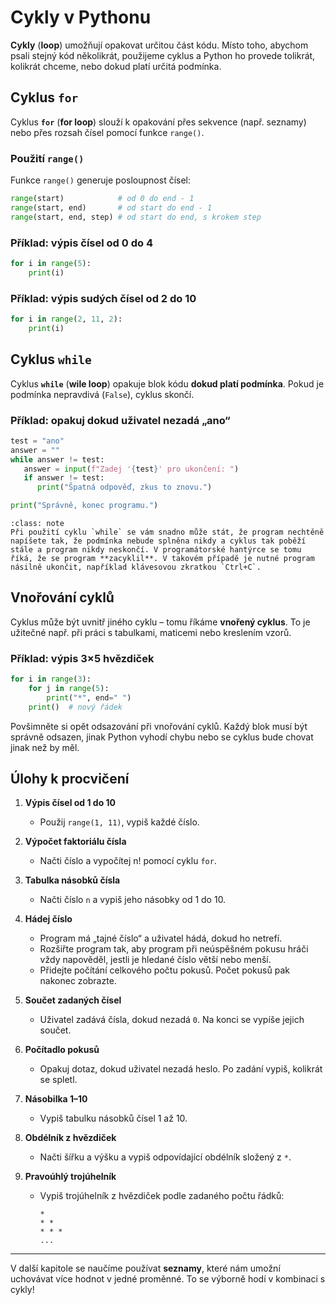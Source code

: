 Cykly v Pythonu
===============

**Cykly** (**loop**) umožňují opakovat určitou část kódu. Místo toho, abychom psali stejný kód několikrát, použijeme cyklus a Python ho provede tolikrát, kolikrát chceme, nebo dokud platí určitá podmínka.

Cyklus `for`
------------

Cyklus **`for`** (**for loop**) slouží k opakování přes sekvence (např. seznamy) nebo přes rozsah čísel pomocí funkce `range()`.

### Použití `range()`

Funkce `range()` generuje posloupnost čísel:

```python
range(start)            # od 0 do end - 1
range(start, end)       # od start do end - 1
range(start, end, step) # od start do end, s krokem step
```

### Příklad: výpis čísel od 0 do 4

```python
for i in range(5):
    print(i)
```

### Příklad: výpis sudých čísel od 2 do 10

```python
for i in range(2, 11, 2):
    print(i)
```

Cyklus `while`
--------------

Cyklus **`while`** (**wile loop**) opakuje blok kódu **dokud platí podmínka**. Pokud je podmínka nepravdivá (`False`), cyklus skončí.

### Příklad: opakuj dokud uživatel nezadá „ano“

```python
test = "ano"
answer = ""
while answer != test:
   answer = input(f"Zadej '{test}' pro ukončení: ")
   if answer != test:
      print("Špatná odpověď, zkus to znovu.")

print("Správně, konec programu.")
```


```{admonition} Zacyklení
:class: note
Při použití cyklu `while` se vám snadno může stát, že program nechtěně napíšete tak, že podmínka nebude splněna nikdy a cyklus tak poběží stále a program nikdy neskončí. V programátorské hantýrce se tomu říká, že se program **zacyklil**. V takovém případě je nutné program násilně ukončit, například klávesovou zkratkou `Ctrl+C`.
```

Vnořování cyklů
---------------

Cyklus může být uvnitř jiného cyklu – tomu říkáme **vnořený cyklus**. To je užitečné např. při práci s tabulkami, maticemi nebo kreslením vzorů.

### Příklad: výpis 3×5 hvězdiček

```python
for i in range(3):
    for j in range(5):
        print("*", end=" ")
    print()  # nový řádek
```

Povšimněte si opět odsazování při vnořování cyklů. Každý blok musí být správně odsazen, jinak Python vyhodí chybu nebo se cyklus bude chovat jinak než by měl.


Úlohy k procvičení
------------------

1. **Výpis čísel od 1 do 10**

   * Použij `range(1, 11)`, vypiš každé číslo.

2. **Výpočet faktoriálu čísla**

   * Načti číslo a vypočítej n! pomocí cyklu `for`.

3. **Tabulka násobků čísla**

   * Načti číslo `n` a vypiš jeho násobky od 1 do 10.


1. **Hádej číslo**

   * Program má „tajné číslo“ a uživatel hádá, dokud ho netrefí. 
   * Rozšiřte program tak, aby program při neúspěšném pokusu hráči vždy napověděl, jestli je hledané číslo větší nebo menší.
   * Přidejte počítání celkového počtu pokusů. Počet pokusů pak nakonec zobrazte.

2. **Součet zadaných čísel**

   * Uživatel zadává čísla, dokud nezadá `0`. Na konci se vypíše jejich součet.

3. **Počítadlo pokusů**

   * Opakuj dotaz, dokud uživatel nezadá heslo. Po zadání vypiš, kolikrát se spletl.

1. **Násobilka 1–10**

   * Vypiš tabulku násobků čísel 1 až 10.

2. **Obdélník z hvězdiček**

   * Načti šířku a výšku a vypiš odpovídající obdélník složený z `*`.

3. **Pravoúhlý trojúhelník**

   * Vypiš trojúhelník z hvězdiček podle zadaného počtu řádků:

     ```
     *
     * *
     * * *
     ...
     ```

---

V další kapitole se naučíme používat **seznamy**, které nám umožní uchovávat více hodnot v jedné proměnné. To se výborně hodí v kombinaci s cykly!
